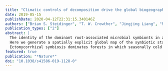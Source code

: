 ```yaml
---
title: "Climatic controls of decomposition drive the global biogeography of forest tree symbioses"
date: 2019-05-15
publishDate: 2020-04-12T22:31:15.340146Z
authors: ["Brian S. Steidinger", "T. W. Crowther", "Jingjing Liang", "M. E. {Van Nuland}", "G. D. A. Werner", "Peter B. Reich", "G. Nabuurs", "S. De-Miguel", "M. Zhou", "Nicolas Picard", "Bruno Herault", "X. Zhao", "C. Zhang", "D. Routh", "K. G. Peay", "Meinrad Abegg", "C. Yves {Adou Yao}", "Giorgio Alberti", "Angelica {Almeyda Zambrano}", "Esteban Alvarez-Davila", "Patricia Alvarez-Loayza", "Luciana F. Alves", "Christian Ammer", "Clara Anton-Fernandez", "Alejandro Araujo-Murakami", "Luzmila Arroyo", "Valerio Avitabile", "Gerardo Aymard", "Timothy Baker", "Radomir Balazy", "Olaf Banki", "Jorcely Barroso", "Meredith Bastian", "Jean-Francois Bastin", "Luca Birigazzi", "Philippe Birnbaum", "Robert Bitariho", "Pascal Boeckx", "Frans Bongers", "Olivier Bouriaud", "Pedro H. S. Brancalion", "Susanne Brandl", "Francis Q. Brearley", "Roel Brienen", "Eben Broadbent", "Helge Bruelheide", "Filippo Bussotti", "Roberto {Cazzolla Gatti}", "Ricardo Cesar", "Goran Cesljar", "Robin Chazdon", "Han Y. H. Chen", "Chelsea Chisholm", "Emil Cienciala", "Connie J. Clark", "David Clark", "Gabriel Colletta", "Richard Condit", "David Coomes", "Fernando {Cornejo Valverde}", "Jose J. Corral-Rivas", "Philip Crim", "Jonathan Cumming", "Selvadurai Dayanandan", "Andre L. {de Gasper}", "Mathieu Decuyper", "Geraldine Derroire", "Ben DeVries", "Ilija Djordjevic", "Amaral Ieda", "Aurelie Dourdain", "Nestor Laurier Engone Obiang", "Brian Enquist", "Teresa Eyre", "Adande Belarmain Fandohan", "Tom M. Fayle", "Ted R. Feldpausch", "Leena Finer", "Markus Fischer", "Christine Fletcher", "Jonas Fridman", "Lorenzo Frizzera", "Javier G. P. Gamarra", "Damiano Gianelle", "Henry B. Glick", "David Harris", "Andrew Hector", "Andreas Hemp", "Geerten Hengeveld", "John Herbohn", "Martin Herold", "Annika Hillers", "Euridice N. {Honorio Coronado}", "Markus Huber", "Cang Hui", "Hyunkook Cho", "Thomas Ibanez", "Ilbin Jung", "Nobuo Imai", "Andrzej M. Jagodzinski", "Bogdan Jaroszewicz", "Vivian Johannsen", "Carlos A. Joly", "Tommaso Jucker", "Viktor Karminov", "Kuswata Kartawinata", "Elizabeth Kearsley", "David Kenfack", "Deborah Kennard", "Sebastian Kepfer-Rojas", "Gunnar Keppel", "Mohammed Latif Khan", "Timothy Killeen", "Hyun Seok Kim", "Kanehiro Kitayama", "Michael Kohl", "Henn Korjus", "Florian Kraxner", "Diana Laarmann", "Mait Lang", "Simon Lewis", "Huicui Lu", "Natalia Lukina", "Brian Maitner", "Yadvinder Malhi", "Eric Marcon", "Beatriz Schwantes Marimon", "Ben Hur Marimon-Junior", "Andrew Robert Marshall", "Emanuel H. Martin", "Olga Martynenko", "Jorge Arturo Meave", "Omar Melo-Cruz", "Casimiro Mendoza", "Cory Merow", "Abel {Monteagudo Mendoza}", "Vanessa Moreno", "Sharif A. Mukul", "Philip Mundhenk", "Maria G. Nava-Miranda", "David Neill", "Victor Neldner", "Radovan Nevenic", "Michael Ngugi", "Pascal Niklaus", "Jacek Oleksyn", "Petr Ontikov", "Edgar Ortiz-Malavasi", "Yude Pan", "Alain Paquette", "Alexander Parada-Gutierrez", "Elena Parfenova", "Minjee Park", "Marc Parren", "Narayanaswamy Parthasarathy", "Pablo L. Peri", "Sebastian Pfautsch", "Oliver Phillips", "Maria Teresa Piedade", "Daniel Piotto", "Nigel C. A. Pitman", "Irina Polo", "Lourens Poorter", "Axel Dalberg Poulsen", "John R. Poulsen", "Hans Pretzsch", "Freddy {Ramirez Arevalo}", "Zorayda Restrepo-Correa", "Mirco Rodeghiero", "Samir Rolim", "Anand Roopsind", "Francesco Rovero", "Ervan Rutishauser", "Purabi Saikia", "Philippe Saner", "Peter Schall", "Mart-Jan Schelhaas", "Dmitry Schepaschenko", "Michael Scherer-Lorenzen", "Bernhard Schmid", "Jochen Schongart", "Eric Searle", "Vladimir Seben", "Josep M. Serra-Diaz", "Christian Salas-Eljatib", "Douglas Sheil", "Anatoly Shvidenko", "Javier Silva-Espejo", "Marcos Silveira", "James Singh", "Plinio Sist", "Ferry Slik", "Bonaventure Sonke", "Alexandre F. Souza", "Krzysztof Sterenczak", "Jens-Christian Svenning", "Miroslav Svoboda", "Natalia Targhetta", "Nadja Tchebakova", "Hans {ter Steege}", "Raquel Thomas", "Elena Tikhonova", "Peter Umunay", "Vladimir Usoltsev", "Fernando Valladares", "Fons {van der Plas}", "Tran {Van Do}", "Rodolfo {Vasquez Martinez}", "Hans Verbeeck", "Helder Viana", "Simone Vieira", "Klaus {von Gadow}", "Hua-Feng Wang", "James Watson", "Bertil Westerlund", "Susan Wiser", "Florian Wittmann", "Verginia Wortel", "Roderick Zagt", "Tomasz Zawila-Niedzwiecki", "Zhi-Xin Zhu", "Irie Casimir Zo-Bi"]
publication_types: ["2"]
abstract: |
  The identity of the dominant root-associated microbial symbionts in a forest determines the ability of trees to access limiting nutrients from atmospheric or soil pools, sequester carbon and withstand the effects of climate change. Characterizing the global distribution of these symbioses and identifying the factors that control this distribution are thus integral to understanding the present and future functioning of forest ecosystems.
  Here we generate a spatially explicit global map of the symbiotic status of forests, using a database of over 1.1 million forest inventory plots that collectively contain over 28,000 tree species. Our analyses indicate that climate variables—in particular, climatically controlled variation in the rate of decomposition—are the primary drivers of the global distribution of major symbioses. We estimate that ectomycorrhizal trees, which represent only 2% of all plant species, constitute approximately 60% of tree stems on Earth. 
  Ectomycorrhizal symbiosis dominates forests in which seasonally cold and dry climates inhibit decomposition, and is the predominant form of symbiosis at high latitudes and elevation. By contrast, arbuscular mycorrhizal trees dominate in aseasonal, warm tropical forests, and occur with ectomycorrhizal trees in temperate biomes in which seasonally warm-and-wet climates enhance decomposition. Continental transitions between forests dominated by ectomycorrhizal or arbuscular mycorrhizal trees occur relatively abruptly along climate-driven decomposition gradients; these transitions are probably caused by positive feedback effects between plants and microorganisms. Symbiotic nitrogen fixers—which are insensitive to climatic controls on decomposition (compared with mycorrhizal fungi)—are most abundant in arid biomes with alkaline soils and high maximum temperatures. The climatically driven global symbiosis gradient that we document provides a spatially explicit quantitative understanding of microbial symbioses at the global scale, and demonstrates the critical role of microbial mutualisms in shaping the distribution of plant species.
featured: true
publication: "*Nature*"
doi: "10.1038/s41586-019-1128-0"
---
```


<span class="__dimensions_badge_embed__" data-doi="10.1038/s41586-019-1128-0"></span><script async src="https://badge.dimensions.ai/badge.js" charset="utf-8"></script>
